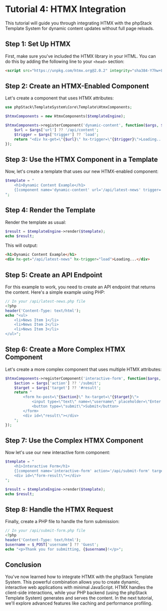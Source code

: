 # Tutorial 4: HTMX Integration

This tutorial will guide you through integrating HTMX with the phpStack Template System for dynamic content updates without full page reloads.

## Step 1: Set Up HTMX

First, make sure you've included the HTMX library in your HTML. You can do this by adding the following line to your `<head>` section:

```html
<script src="https://unpkg.com/htmx.org@2.0.2" integrity="sha384-Y7hw+L/jvKeWIRRkqWYfPcvVxHzVzn5REgzbawhxAuQGwX1XWe70vji+VSeHOThJ" crossorigin="anonymous"></script>
```

## Step 2: Create an HTMX-Enabled Component

Let's create a component that uses HTMX attributes:

```php
use phpStack\TemplateSystem\Core\Template\HtmxComponents;

$htmxComponents = new HtmxComponents($templateEngine);

$htmxComponents->registerComponent('dynamic-content', function($args, $data) {
    $url = $args['url'] ?? '/api/content';
    $trigger = $args['trigger'] ?? 'load';
    return "<div hx-get=\"{$url}\" hx-trigger=\"{$trigger}\">Loading...</div>";
});
```

## Step 3: Use the HTMX Component in a Template

Now, let's create a template that uses our new HTMX-enabled component:

```php
$template = "
    <h1>Dynamic Content Example</h1>
    {[component name='dynamic-content' url='/api/latest-news' trigger='load']}
";
```

## Step 4: Render the Template

Render the template as usual:

```php
$result = $templateEngine->render($template);
echo $result;
```

This will output:
```html
<h1>Dynamic Content Example</h1>
<div hx-get="/api/latest-news" hx-trigger="load">Loading...</div>
```

## Step 5: Create an API Endpoint

For this example to work, you need to create an API endpoint that returns the content. Here's a simple example using PHP:

```php
// In your /api/latest-news.php file
<?php
header('Content-Type: text/html');
echo "<ul>
    <li>News Item 1</li>
    <li>News Item 2</li>
    <li>News Item 3</li>
</ul>";
```

## Step 6: Create a More Complex HTMX Component

Let's create a more complex component that uses multiple HTMX attributes:

```php
$htmxComponents->registerComponent('interactive-form', function($args, $data) {
    $action = $args['action'] ?? '/submit';
    $target = $args['target'] ?? '#result';
    return "
        <form hx-post=\"{$action}\" hx-target=\"{$target}\">
            <input type=\"text\" name=\"username\" placeholder=\"Enter username\">
            <button type=\"submit\">Submit</button>
        </form>
        <div id=\"result\"></div>
    ";
});
```

## Step 7: Use the Complex HTMX Component

Now let's use our new interactive form component:

```php
$template = "
    <h1>Interactive Form</h1>
    {[component name='interactive-form' action='/api/submit-form' target='#form-result']}
    <div id=\"form-result\"></div>
";

$result = $templateEngine->render($template);
echo $result;
```

## Step 8: Handle the HTMX Request

Finally, create a PHP file to handle the form submission:

```php
// In your /api/submit-form.php file
<?php
header('Content-Type: text/html');
$username = $_POST['username'] ?? 'Guest';
echo "<p>Thank you for submitting, {$username}!</p>";
```

## Conclusion

You've now learned how to integrate HTMX with the phpStack Template System. This powerful combination allows you to create dynamic, interactive web applications with minimal JavaScript. HTMX handles the client-side interactions, while your PHP backend (using the phpStack Template System) generates and serves the content. In the next tutorial, we'll explore advanced features like caching and performance profiling.
